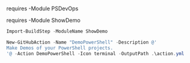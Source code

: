 
###  

requires -Module PSDevOps

    
requires -Module ShowDemo

    

```PowerShell
Import-BuildStep -ModuleName ShowDemo
```

```PowerShell
New-GitHubAction -Name "DemoPowerShell" -Description @'
Make Demos of your PowerShell projects.
'@ -Action DemoPowerShell -Icon terminal -OutputPath .\action.yml
```



